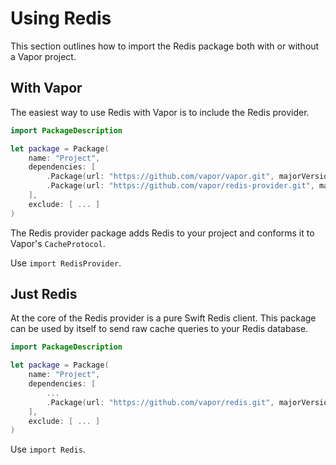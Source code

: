 # Using Redis

This section outlines how to import the Redis package both with or without a Vapor project.

## With Vapor

The easiest way to use Redis with Vapor is to include the Redis provider. 

```swift
import PackageDescription

let package = Package(
    name: "Project",
    dependencies: [
        .Package(url: "https://github.com/vapor/vapor.git", majorVersion: 2),
        .Package(url: "https://github.com/vapor/redis-provider.git", majorVersion: 1)
    ],
    exclude: [ ... ]
)
```

The Redis provider package adds Redis to your project and conforms it to Vapor's `CacheProtocol`. 

Use `import RedisProvider`.

## Just Redis

At the core of the Redis provider is a pure Swift Redis client. This package can be used by itself to send raw cache queries to your Redis database.

```swift
import PackageDescription

let package = Package(
    name: "Project",
    dependencies: [
        ...
        .Package(url: "https://github.com/vapor/redis.git", majorVersion: 2)
    ],
    exclude: [ ... ]
)
```

Use `import Redis`.